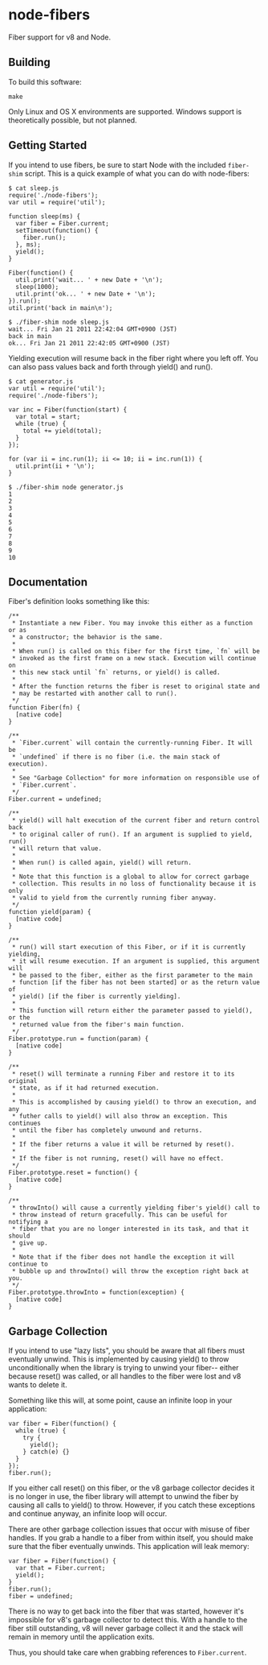 node-fibers
===========

Fiber support for v8 and Node.


Building
--------

To build this software:

    make

Only Linux and OS X environments are supported. Windows support is theoretically
possible, but not planned.


Getting Started
---------------

If you intend to use fibers, be sure to start Node with the included
`fiber-shim` script. This is a quick example of what you can do with
node-fibers:

    $ cat sleep.js 
    require('./node-fibers');
    var util = require('util');

    function sleep(ms) {
      var fiber = Fiber.current;
      setTimeout(function() {
        fiber.run();
      }, ms);
      yield();
    }

    Fiber(function() {
      util.print('wait... ' + new Date + '\n');
      sleep(1000);
      util.print('ok... ' + new Date + '\n');
    }).run();
    util.print('back in main\n');

    $ ./fiber-shim node sleep.js 
    wait... Fri Jan 21 2011 22:42:04 GMT+0900 (JST)
    back in main
    ok... Fri Jan 21 2011 22:42:05 GMT+0900 (JST)

Yielding execution will resume back in the fiber right where you left off. You
can also pass values back and forth through yield() and run().

    $ cat generator.js
    var util = require('util');
    require('./node-fibers');

    var inc = Fiber(function(start) {
      var total = start;
      while (true) {
        total += yield(total);
      }
    });

    for (var ii = inc.run(1); ii <= 10; ii = inc.run(1)) {
      util.print(ii + '\n');
    }

    $ ./fiber-shim node generator.js 
    1
    2
    3
    4
    5
    6
    7
    8
    9
    10


Documentation
-------------
Fiber's definition looks something like this:

    /**
     * Instantiate a new Fiber. You may invoke this either as a function or as
     * a constructor; the behavior is the same.
     *
     * When run() is called on this fiber for the first time, `fn` will be
     * invoked as the first frame on a new stack. Execution will continue on
     * this new stack until `fn` returns, or yield() is called.
     *
     * After the function returns the fiber is reset to original state and
     * may be restarted with another call to run().
     */
    function Fiber(fn) {
      [native code]
    }

    /**
     * `Fiber.current` will contain the currently-running Fiber. It will be
     * `undefined` if there is no fiber (i.e. the main stack of execution).
     *
     * See "Garbage Collection" for more information on responsible use of
     * `Fiber.current`.
     */
    Fiber.current = undefined;

    /**
     * yield() will halt execution of the current fiber and return control back
     * to original caller of run(). If an argument is supplied to yield, run()
     * will return that value.
     *
     * When run() is called again, yield() will return.
     *
     * Note that this function is a global to allow for correct garbage
     * collection. This results in no loss of functionality because it is only
     * valid to yield from the currently running fiber anyway.
     */
    function yield(param) {
      [native code]
    }

    /**
     * run() will start execution of this Fiber, or if it is currently yielding,
     * it will resume execution. If an argument is supplied, this argument will
     * be passed to the fiber, either as the first parameter to the main
     * function [if the fiber has not been started] or as the return value of
     * yield() [if the fiber is currently yielding].
     *
     * This function will return either the parameter passed to yield(), or the
     * returned value from the fiber's main function.
     */
    Fiber.prototype.run = function(param) {
      [native code]
    }

    /**
     * reset() will terminate a running Fiber and restore it to its original
     * state, as if it had returned execution.
     *
     * This is accomplished by causing yield() to throw an execution, and any
     * futher calls to yield() will also throw an exception. This continues
     * until the fiber has completely unwound and returns.
     *
     * If the fiber returns a value it will be returned by reset().
     *
     * If the fiber is not running, reset() will have no effect.
     */
    Fiber.prototype.reset = function() {
      [native code]
    }

    /**
     * throwInto() will cause a currently yielding fiber's yield() call to
     * throw instead of return gracefully. This can be useful for notifying a
     * fiber that you are no longer interested in its task, and that it should
     * give up.
     *
     * Note that if the fiber does not handle the exception it will continue to
     * bubble up and throwInto() will throw the exception right back at you.
     */
    Fiber.prototype.throwInto = function(exception) {
      [native code]
    }


Garbage Collection
------------------

If you intend to use "lazy lists", you should be aware that all fibers must
eventually unwind. This is implemented by causing yield() to throw
unconditionally when the library is trying to unwind your fiber-- either
because reset() was called, or all handles to the fiber were lost and v8 wants
to delete it.

Something like this will, at some point, cause an infinite loop in your
application:

    var fiber = Fiber(function() {
      while (true) {
        try {
          yield();
        } catch(e) {}
      }
    });
    fiber.run();

If you either call reset() on this fiber, or the v8 garbage collector decides it
is no longer in use, the fiber library will attempt to unwind the fiber by
causing all calls to yield() to throw. However, if you catch these exceptions
and continue anyway, an infinite loop will occur.

There are other garbage collection issues that occur with misuse of fiber
handles. If you grab a handle to a fiber from within itself, you should make
sure that the fiber eventually unwinds. This application will leak memory:

    var fiber = Fiber(function() {
      var that = Fiber.current;
      yield();
    }
    fiber.run();
    fiber = undefined;

There is no way to get back into the fiber that was started, however it's
impossible for v8's garbage collector to detect this. With a handle to the fiber
still outstanding, v8 will never garbage collect it and the stack will remain in
memory until the application exits.

Thus, you should take care when grabbing references to `Fiber.current`.
